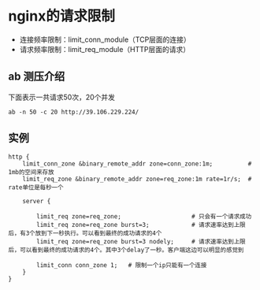 # nginx的请求限制

- 连接频率限制：limit_conn_module（TCP层面的连接）
- 请求频率限制：limit_req_module（HTTP层面的请求）

## ab 测压介绍

下面表示一共请求50次，20个并发

```
ab -n 50 -c 20 http://39.106.229.224/
```

## 实例

```
http {
    limit_conn_zone &binary_remote_addr zone=conn_zone:1m;          # 1mb的空间来存放
    limit_req_zone &binary_remote_addr zone=req_zone:1m rate=1r/s;  # rate单位是每秒一个

    server {

        limit_req zone=req_zone;                    # 只会有一个请求成功
        limit_req zone=req_zone burst=3;            # 请求速率达到上限后，有3个放到下一秒执行。可以看到最终的成功请求的4个
        limit_req zone=req_zone burst=3 nodely;     # 请求速率达到上限后，可以看到最终的成功请求的4个。其中3个delay了一秒。客户端这边可以明显的感觉到

        limit_conn conn_zone 1;   # 限制一个ip只能有一个连接
    }
}
```